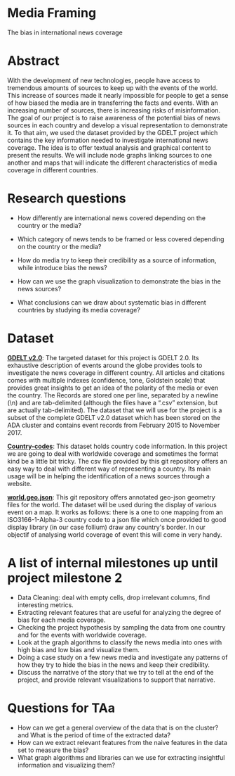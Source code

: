 # Media Framing
The bias in international news coverage

# Abstract
With the development of new technologies, people have access to tremendous amounts of sources to keep up with the events of the world. This increase of sources made it nearly impossible for people to get a sense of how biased the media are in transferring the facts and events. With an increasing number of sources, there is increasing risks of misinformation. 
The goal of our project is to raise awareness of the potential bias of news sources in each country and develop a visual representation to demonstrate it. To that aim, we used the dataset provided by the GDELT project which contains the key information needed to investigate international news coverage. 
The idea is to offer textual analysis and graphical content to present the results. We will include node graphs linking sources to one another and maps that will indicate the different characteristics of media coverage in different countries. 

# Research questions
- How differently are international news covered depending on the country or the media? 

- Which category of news tends to be framed or less covered depending on the country or the media?

- How do media try to keep their credibility as a source of information, while introduce bias the news?

- How can we use the graph visualization to demonstrate the bias in the news sources?

- What conclusions can we draw about systematic bias in different countries by studying its media coverage?



# Dataset
<a href="https://blog.gdeltproject.org/gdelt-2-0-our-global-world-in-realtime/"><b>GDELT v2.0</b></a>: The targeted dataset for this project is GDELT 2.0. Its exhaustive description of events around the globe provides tools to investigate the news coverage in different country. 
All articles and citations comes with multiple indexes (confidence, tone, Goldstein scale) that provides great insights to get an idea of the polarity of the media or even the country.
The Records are stored one per line, separated by a newline (\n) and are tab-delimited (although the files have a “.csv” extension, but are actually tab-delimited). The dataset that we will use for the project is a subset of the complete GDELT v2.0 dataset which has been stored on the ADA cluster and contains event records from February 2015 to November 2017.

<a href="https://github.com/datasets/country-codes"><b>Country-codes</b></a>: This dataset holds country code information.
In this project we are going to deal with worldwide coverage and sometimes the format kind be a little bit tricky. The csv file provided by this git repository offers an easy way to deal with different way of representing a country. Its main usage will be in helping the identification of a news sources through a website.

<a href="https://github.com/johan/world.geo.json/tree/master/countries"><b>world.geo.json</b></a>: This git repository offers annotated geo-json geometry files for the world.
The dataset will be used during the display of various event on a map. It works as follows: there is a one to one mapping from an ISO3166-1-Alpha-3 country code to a json file which once provided to good display library (in our case follium) draw any country's border. In our objectif of analysing world coverage of event this will come in very handy.  




# A list of internal milestones up until project milestone 2
- Data Cleaning: deal with empty cells, drop irrelevant columns, find interesting metrics.
- Extracting relevant features that are useful for analyzing the degree of bias for each media coverage.
- Checking the project hypothesis by sampling the data from one country and for the events with worldwide coverage.
- Look at the graph algorithms to classify the news media into ones with high bias and low bias and visualize them.
- Doing a case study on a few news media and investigate any patterns of how they try to hide the bias in the news and keep their credibility.
- Discuss the narrative of the story that we try to tell at the end of the project, and provide relevant visualizations to support that narrative.


# Questions for TAa
- How can we get a general overview of the data that is on the cluster? and What is the period of time of the extracted data?
- How can we extract relevant features from the naive features in the data set to measure the bias?
- What graph algorithms and libraries can we use for extracting insightful information and visualizing them?
